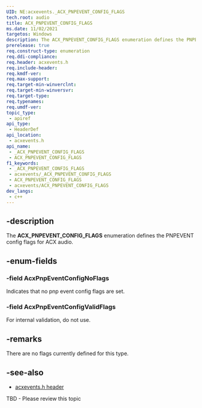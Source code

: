 ```yaml
---
UID: NE:acxevents._ACX_PNPEVENT_CONFIG_FLAGS
tech.root: audio
title: ACX_PNPEVENT_CONFIG_FLAGS
ms.date: 11/02/2021
targetos: Windows
description: The ACX_PNPEVENT_CONFIG_FLAGS enumeration defines the PNPEVENT config flags for ACX audio.
prerelease: true
req.construct-type: enumeration
req.ddi-compliance: 
req.header: acxevents.h
req.include-header: 
req.kmdf-ver: 
req.max-support: 
req.target-min-winverclnt: 
req.target-min-winversvr: 
req.target-type: 
req.typenames: 
req.umdf-ver: 
topic_type:
 - apiref
api_type:
 - HeaderDef
api_location:
 - acxevents.h
api_name:
 - _ACX_PNPEVENT_CONFIG_FLAGS
 - ACX_PNPEVENT_CONFIG_FLAGS
f1_keywords:
 - _ACX_PNPEVENT_CONFIG_FLAGS
 - acxevents/_ACX_PNPEVENT_CONFIG_FLAGS
 - ACX_PNPEVENT_CONFIG_FLAGS
 - acxevents/ACX_PNPEVENT_CONFIG_FLAGS
dev_langs:
 - c++
---
```


## -description

The **ACX_PNPEVENT_CONFIG_FLAGS** enumeration defines the PNPEVENT config flags for ACX audio.

## -enum-fields

### -field AcxPnpEventConfigNoFlags

Indicates that no pnp event config flags are set.

### -field AcxPnpEventConfigValidFlags

For internal validation, do not use.

## -remarks

There are no flags currently defined for this type.

## -see-also

- [acxevents.h header](index.md)

TBD - Please review this topic